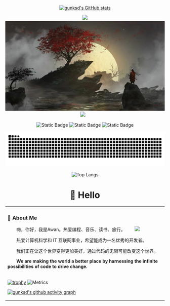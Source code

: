 <div align="center">
  <a href="https://github.com/gunksd/github-readme-stats">
    
  ![gunksd's GitHub stats](https://github-readme-stats.vercel.app/api?username=gunksd&show_icons=true&theme=transparent)
</div>
</a>
<div align="center">

  <!-- dynamic typing effect 动态打字效果 -->
  <div>
      <img src="https://readme-typing-svg.demolab.com?font=Fira+Code&pause=1000&width=435&lines=%22Let's%2C%20Change this World!%22;Don't talk , Show me code!&center=true&size=27" />
    </a>
  </div>

  <!--  pictures  -->
<picture>
    <source media="(prefers-color-scheme: dark)" srcset="https://ethereum.org/_next/image/?url=%2F_next%2Fstatic%2Fmedia%2Fhero.94a1ecc4.png&w=1920&q=75" />
    <source media="(prefers-color-scheme: light)" srcset="https://bitcoin.org/img/home/bitcoin-img.svg?1716491272" height="225px" />
    <img src="https://github.com/gunksd/img/blob/main/20240527200001.png?raw=true" alt="Default Image" />
</picture>

  <!-- profile logo 个人资料徽标 -->
  <div>
    <a href="https://x.com/wnyn12075574"><img src="https://img.shields.io/badge/Twitter-推特-blue" /></a>&emsp;
  </div>
  
![Static Badge](https://img.shields.io/badge/Solidity-web3-blue)  ![Static Badge](https://img.shields.io/badge/ETH-yellow)  ![Static Badge](https://img.shields.io/badge/BTC-red)

  <!-- Snake Code Contribution Map 贪吃蛇代码贡献图 -->
<picture>
  <source media="(prefers-color-scheme: dark)" srcset="https://raw.githubusercontent.com/gunksd/gunksd/output/github-contribution-grid-snake-dark.svg">
  <source media="(prefers-color-scheme: light)" srcset="https://raw.githubusercontent.com/gunksd/gunksd/output/github-contribution-grid-snake.svg">
  <img alt="GitHub contribution grid snake" src="https://raw.githubusercontent.com/gunksd/gunksd/output/github-contribution-grid-snake.svg">
</picture>

![Top Langs](https://github-readme-stats.vercel.app/api/top-langs/?username=gunksd&layout=compact&theme=tokyonight)

# :chicken: Hello

<table>
  
<tr><td>

### 🤺 About Me

<img align="right" width="88" src="https://cdn.jsdelivr.net/gh/sun0225SUN/sun0225SUN/assets/images/jobs.png" />

<p>&emsp;&emsp;嗨，你好，我是Awan。热爱编程、音乐、读书、旅行。</p>
<p>&emsp;&emsp;热爱计算机科学和 IT 互联网事业，希望能成为一名优秀的开发者。</p>
<p>&emsp;&emsp;我们正在让这个世界变得更加美好，通过代码的无限可能改变这个世界。</p>
<p>&emsp;&emsp;<strong>We are making the world a better place by harnessing the infinite possibilities of code to drive change.</strong></p>

</td></tr>

<tr><td>
  
[![trophy](https://github-profile-trophy.vercel.app/?username=gunksd&theme=dark_lover)](https://github.com/gunksd/github-profile-trophy)
![Metrics](https://metrics.lecoq.io/gunksd?template=classic&lines=1&stars=1&habits=1&followup=1&achievements=1&base=header%2C%20activity%2C%20community%2C%20repositories%2C%20metadata&base.indepth=false&base.hireable=false&base.skip=false&lines=false&lines.sections=base&lines.repositories.limit=4&lines.history.limit=1&lines.delay=0&stars=false&stars.limit=4&habits=false&habits.from=200&habits.days=14&habits.facts=true&habits.charts=false&habits.charts.type=classic&habits.trim=false&habits.languages.limit=8&habits.languages.threshold=0%25&followup=false&followup.sections=repositories&followup.indepth=false&followup.archived=true&achievements=false&achievements.threshold=C&achievements.secrets=true&achievements.display=detailed&achievements.limit=0&config.timezone=Asia%2FShanghai)

[![gunksd's github activity graph](https://github-readme-activity-graph.vercel.app/graph?username=gunksd&theme=rogue)](https://github.com/gunksd/github-readme-activity-graph)
